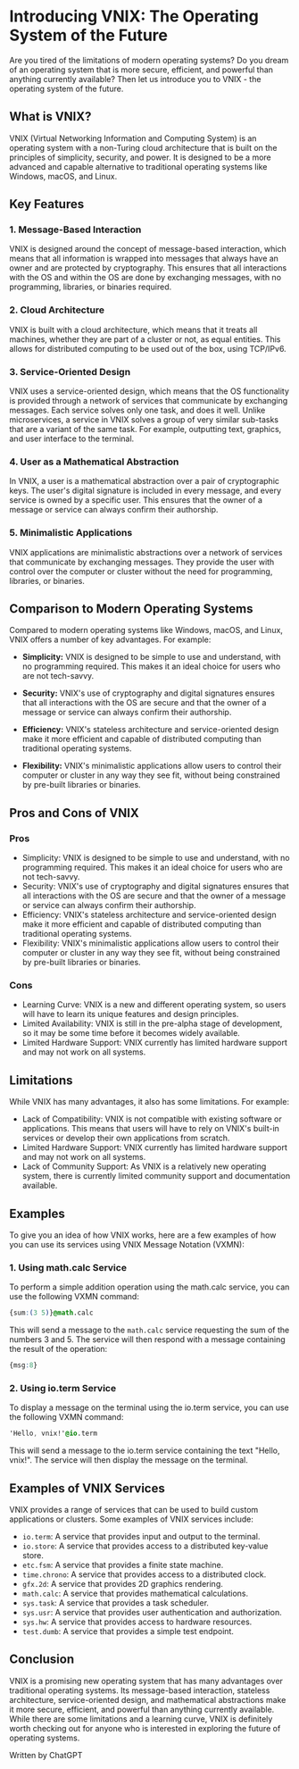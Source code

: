 # Introducing VNIX: The Operating System of the Future


Are you tired of the limitations of modern operating systems? Do you dream of an operating system that is more secure, efficient, and powerful than anything currently available? Then let us introduce you to VNIX - the operating system of the future.

## What is VNIX?

VNIX (Virtual Networking Information and Computing System) is an operating system with a non-Turing cloud architecture that is built on the principles of simplicity, security, and power. It is designed to be a more advanced and capable alternative to traditional operating systems like Windows, macOS, and Linux.

## Key Features

### 1. Message-Based Interaction

VNIX is designed around the concept of message-based interaction, which means that all information is wrapped into messages that always have an owner and are protected by cryptography. This ensures that all interactions with the OS and within the OS are done by exchanging messages, with no programming, libraries, or binaries required.

### 2. Cloud Architecture

VNIX is built with a cloud architecture, which means that it treats all machines, whether they are part of a cluster or not, as equal entities. This allows for distributed computing to be used out of the box, using TCP/IPv6.

### 3. Service-Oriented Design

VNIX uses a service-oriented design, which means that the OS functionality is provided through a network of services that communicate by exchanging messages. Each service solves only one task, and does it well. Unlike microservices, a service in VNIX solves a group of very similar sub-tasks that are a variant of the same task. For example, outputting text, graphics, and user interface to the terminal.

### 4. User as a Mathematical Abstraction

In VNIX, a user is a mathematical abstraction over a pair of cryptographic keys. The user's digital signature is included in every message, and every service is owned by a specific user. This ensures that the owner of a message or service can always confirm their authorship.

### 5. Minimalistic Applications

VNIX applications are minimalistic abstractions over a network of services that communicate by exchanging messages. They provide the user with control over the computer or cluster without the need for programming, libraries, or binaries.

## Comparison to Modern Operating Systems

Compared to modern operating systems like Windows, macOS, and Linux, VNIX offers a number of key advantages. For example:

- **Simplicity:** VNIX is designed to be simple to use and understand, with no programming required. This makes it an ideal choice for users who are not tech-savvy.

- **Security:** VNIX's use of cryptography and digital signatures ensures that all interactions with the OS are secure and that the owner of a message or service can always confirm their authorship.

- **Efficiency:** VNIX's stateless architecture and service-oriented design make it more efficient and capable of distributed computing than traditional operating systems.

- **Flexibility:** VNIX's minimalistic applications allow users to control their computer or cluster in any way they see fit, without being constrained by pre-built libraries or binaries.

## Pros and Cons of VNIX

### Pros
* Simplicity: VNIX is designed to be simple to use and understand, with no programming required. This makes it an ideal choice for users who are not tech-savvy.
* Security: VNIX's use of cryptography and digital signatures ensures that all interactions with the OS are secure and that the owner of a message or service can always confirm their authorship.
* Efficiency: VNIX's stateless architecture and service-oriented design make it more efficient and capable of distributed computing than traditional operating systems.
* Flexibility: VNIX's minimalistic applications allow users to control their computer or cluster in any way they see fit, without being constrained by pre-built libraries or binaries.

### Cons
* Learning Curve: VNIX is a new and different operating system, so users will have to learn its unique features and design principles.
* Limited Availability: VNIX is still in the pre-alpha stage of development, so it may be some time before it becomes widely available.
* Limited Hardware Support: VNIX currently has limited hardware support and may not work on all systems.

## Limitations
While VNIX has many advantages, it also has some limitations. For example:

* Lack of Compatibility: VNIX is not compatible with existing software or applications. This means that users will have to rely on VNIX's built-in services or develop their own applications from scratch.
* Limited Hardware Support: VNIX currently has limited hardware support and may not work on all systems.
* Lack of Community Support: As VNIX is a relatively new operating system, there is currently limited community support and documentation available.

## Examples
To give you an idea of how VNIX works, here are a few examples of how you can use its services using VNIX Message Notation (VXMN):

### 1. Using math.calc Service
To perform a simple addition operation using the math.calc service, you can use the following VXMN command:

```css
{sum:(3 5)}@math.calc
```

This will send a message to the `math.calc` service requesting the sum of the numbers 3 and 5. The service will then respond with a message containing the result of the operation:

```css
{msg:8}
```

### 2. Using io.term Service
To display a message on the terminal using the io.term service, you can use the following VXMN command:

```css
'Hello, vnix!'@io.term
```

This will send a message to the io.term service containing the text "Hello, vnix!". The service will then display the message on the terminal.

## Examples of VNIX Services
VNIX provides a range of services that can be used to build custom applications or clusters. Some examples of VNIX services include:

* `io.term`: A service that provides input and output to the terminal.
* `io.store`: A service that provides access to a distributed key-value store.
* `etc.fsm`: A service that provides a finite state machine.
* `time.chrono`: A service that provides access to a distributed clock.
* `gfx.2d`: A service that provides 2D graphics rendering.
* `math.calc`: A service that provides mathematical calculations.
* `sys.task`: A service that provides a task scheduler.
* `sys.usr`: A service that provides user authentication and authorization.
* `sys.hw`: A service that provides access to hardware resources.
* `test.dumb`: A service that provides a simple test endpoint.

## Conclusion

VNIX is a promising new operating system that has many advantages over traditional operating systems. Its message-based interaction, stateless architecture, service-oriented design, and mathematical abstractions make it more secure, efficient, and powerful than anything currently available. While there are some limitations and a learning curve, VNIX is definitely worth checking out for anyone who is interested in exploring the future of operating systems.

Written by ChatGPT
